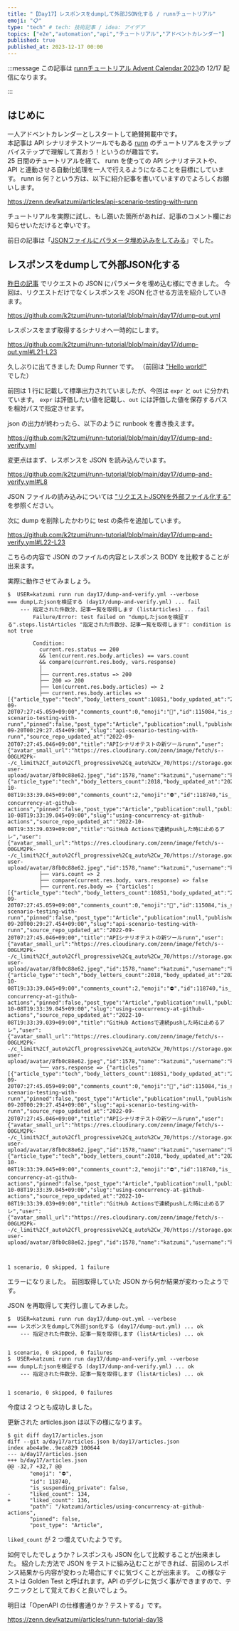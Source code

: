 ```yaml
---
title: "【Day17】レスポンスをdumpして外部JSON化する / runnチュートリアル"
emoji: "📋"
type: "tech" # tech: 技術記事 / idea: アイデア
topics: ["e2e","automation","api","チュートリアル","アドベントカレンダー"]
published: true
published_at: 2023-12-17 00:00
---
```


:::message
この記事は [runnチュートリアル Advent Calendar 2023](https://qiita.com/advent-calendar/2023/runn-tutorial)の 12/17 配信になります。
<!-- markdownlint-disable-next-line ja-technical-writing/ja-no-mixed-period -->
:::

## はじめに

一人アドベントカレンダーとしスタートして絶賛掲載中です。  
本記事は API シナリオテストツールでもある [runn](https://github.com/k1LoW/runn) のチュートリアルをステップバイステップで理解して貰おう！というのが趣旨です。  
25 日間のチュートリアルを経て、 runn を使っての API シナリオテストや、 API と連動させる自動化処理を一人で行えるようになることを目標にしています。 
runn is 何？という方は、以下に紹介記事を書いていますのでよろしくお願いします。

https://zenn.dev/katzumi/articles/api-scenario-testing-with-runn

チュートリアルを実際に試し、もし躓いた箇所があれば、記事のコメント欄にお知らせいただけると幸いです。

前日の記事は「[JSONファイルにパラメータ埋め込みをしてみる](https://zenn.dev/katzumi/articles/runn-tutorial-day16)」でした。

## レスポンスをdumpして外部JSON化する

[昨日の記事](https://zenn.dev/katzumi/articles/runn-tutorial-day16) でリクエストの JSON にパラメータを埋め込む様にできました。 
今回は、リクエストだけでなくレスポンスを JSON 化させる方法を紹介していきます。

https://github.com/k2tzumi/runn-tutorial/blob/main/day17/dump-out.yml

レスポンスをまず取得するシナリオへ一時的にします。

https://github.com/k2tzumi/runn-tutorial/blob/main/day17/dump-out.yml#L21-L23

久しぶりに出てきました Dump Runner です。
（前回は ["Hello world!"](https://zenn.dev/katzumi/articles/runn-tutorial-day02) でした）

前回は 1 行に記載して標準出力されていましたが、今回は `expr` と `out` に分かれています。
`expr` は評価したい値を記載し、`out` には評価した値を保存するパスを相対パスで指定させます。

json の出力が終わったら、以下のように runbook を書き換えます。

https://github.com/k2tzumi/runn-tutorial/blob/main/day17/dump-and-verify.yml

変更点はまず、レスポンスを JSON を読み込んでいます。

https://github.com/k2tzumi/runn-tutorial/blob/main/day17/dump-and-verify.yml#L8

JSON ファイルの読み込みについては ["リクエストJSONを外部ファイル化する"](https://zenn.dev/katzumi/articles/runn-tutorial-day15) を参照ください。

次に dump を削除したかわりに test の条件を追加しています。

https://github.com/k2tzumi/runn-tutorial/blob/main/day17/dump-and-verify.yml#L22-L23

こちらの内容で JSON のファイルの内容とレスポンス BODY を比較することが出来ます。

実際に動作させてみましょう。


```console
$  USER=katzumi runn run day17/dump-and-verify.yml --verbose
=== dumpしたjsonを検証する (day17/dump-and-verify.yml) ... fail
    --- 指定された件数分、記事一覧を取得します (listArticles) ... fail
        Failure/Error: test failed on "dumpしたjsonを検証する".steps.listArticles "指定された件数分、記事一覧を取得します": condition is not true
        
        Condition:
          current.res.status == 200
          && len(current.res.body.articles) == vars.count
          && compare(current.res.body, vars.response)
          │
          ├── current.res.status => 200
          ├── 200 => 200
          ├── len(current.res.body.articles) => 2
          ├── current.res.body.articles => [{"article_type":"tech","body_letters_count":10851,"body_updated_at":"2022-09-20T07:27:45.059+09:00","comments_count":0,"emoji":"🧪","id":115084,"is_suspending_private":false,"liked_count":172,"path":"/katzumi/articles/api-scenario-testing-with-runn","pinned":false,"post_type":"Article","publication":null,"published_at":"2022-09-20T00:29:27.454+09:00","slug":"api-scenario-testing-with-runn","source_repo_updated_at":"2022-09-20T07:27:45.046+09:00","title":"APIシナリオテストの新ツールrunn","user":{"avatar_small_url":"https://res.cloudinary.com/zenn/image/fetch/s--O0GLM2Pk--/c_limit%2Cf_auto%2Cfl_progressive%2Cq_auto%2Cw_70/https://storage.googleapis.com/zenn-user-upload/avatar/8fb0c88e62.jpeg","id":1578,"name":"katzumi","username":"katzumi"}},{"article_type":"tech","body_letters_count":2018,"body_updated_at":"2022-10-08T19:33:39.045+09:00","comments_count":2,"emoji":"⛔","id":118740,"is_suspending_private":false,"liked_count":136,"path":"/katzumi/articles/using-concurrency-at-github-actions","pinned":false,"post_type":"Article","publication":null,"published_at":"2022-10-08T19:33:39.045+09:00","slug":"using-concurrency-at-github-actions","source_repo_updated_at":"2022-10-08T19:33:39.039+09:00","title":"GitHub Actionsで連続pushした時に止めるアレ","user":{"avatar_small_url":"https://res.cloudinary.com/zenn/image/fetch/s--O0GLM2Pk--/c_limit%2Cf_auto%2Cfl_progressive%2Cq_auto%2Cw_70/https://storage.googleapis.com/zenn-user-upload/avatar/8fb0c88e62.jpeg","id":1578,"name":"katzumi","username":"katzumi"}}]
          ├── vars.count => 2
          ├── compare(current.res.body, vars.response) => false
          ├── current.res.body => {"articles":[{"article_type":"tech","body_letters_count":10851,"body_updated_at":"2022-09-20T07:27:45.059+09:00","comments_count":0,"emoji":"🧪","id":115084,"is_suspending_private":false,"liked_count":172,"path":"/katzumi/articles/api-scenario-testing-with-runn","pinned":false,"post_type":"Article","publication":null,"published_at":"2022-09-20T00:29:27.454+09:00","slug":"api-scenario-testing-with-runn","source_repo_updated_at":"2022-09-20T07:27:45.046+09:00","title":"APIシナリオテストの新ツールrunn","user":{"avatar_small_url":"https://res.cloudinary.com/zenn/image/fetch/s--O0GLM2Pk--/c_limit%2Cf_auto%2Cfl_progressive%2Cq_auto%2Cw_70/https://storage.googleapis.com/zenn-user-upload/avatar/8fb0c88e62.jpeg","id":1578,"name":"katzumi","username":"katzumi"}},{"article_type":"tech","body_letters_count":2018,"body_updated_at":"2022-10-08T19:33:39.045+09:00","comments_count":2,"emoji":"⛔","id":118740,"is_suspending_private":false,"liked_count":136,"path":"/katzumi/articles/using-concurrency-at-github-actions","pinned":false,"post_type":"Article","publication":null,"published_at":"2022-10-08T19:33:39.045+09:00","slug":"using-concurrency-at-github-actions","source_repo_updated_at":"2022-10-08T19:33:39.039+09:00","title":"GitHub Actionsで連続pushした時に止めるアレ","user":{"avatar_small_url":"https://res.cloudinary.com/zenn/image/fetch/s--O0GLM2Pk--/c_limit%2Cf_auto%2Cfl_progressive%2Cq_auto%2Cw_70/https://storage.googleapis.com/zenn-user-upload/avatar/8fb0c88e62.jpeg","id":1578,"name":"katzumi","username":"katzumi"}}],"next_page":2}
          └── vars.response => {"articles":[{"article_type":"tech","body_letters_count":10851,"body_updated_at":"2022-09-20T07:27:45.059+09:00","comments_count":0,"emoji":"🧪","id":115084,"is_suspending_private":false,"liked_count":172,"path":"/katzumi/articles/api-scenario-testing-with-runn","pinned":false,"post_type":"Article","publication":null,"published_at":"2022-09-20T00:29:27.454+09:00","slug":"api-scenario-testing-with-runn","source_repo_updated_at":"2022-09-20T07:27:45.046+09:00","title":"APIシナリオテストの新ツールrunn","user":{"avatar_small_url":"https://res.cloudinary.com/zenn/image/fetch/s--O0GLM2Pk--/c_limit%2Cf_auto%2Cfl_progressive%2Cq_auto%2Cw_70/https://storage.googleapis.com/zenn-user-upload/avatar/8fb0c88e62.jpeg","id":1578,"name":"katzumi","username":"katzumi"}},{"article_type":"tech","body_letters_count":2018,"body_updated_at":"2022-10-08T19:33:39.045+09:00","comments_count":2,"emoji":"⛔","id":118740,"is_suspending_private":false,"liked_count":134,"path":"/katzumi/articles/using-concurrency-at-github-actions","pinned":false,"post_type":"Article","publication":null,"published_at":"2022-10-08T19:33:39.045+09:00","slug":"using-concurrency-at-github-actions","source_repo_updated_at":"2022-10-08T19:33:39.039+09:00","title":"GitHub Actionsで連続pushした時に止めるアレ","user":{"avatar_small_url":"https://res.cloudinary.com/zenn/image/fetch/s--O0GLM2Pk--/c_limit%2Cf_auto%2Cfl_progressive%2Cq_auto%2Cw_70/https://storage.googleapis.com/zenn-user-upload/avatar/8fb0c88e62.jpeg","id":1578,"name":"katzumi","username":"katzumi"}}],"next_page":2}
          


1 scenario, 0 skipped, 1 failure
```

エラーになりました。
前回取得していた JSON から何か結果が変わったようです。

JSON を再取得して実行し直してみました。

```console
$  USER=katzumi runn run day17/dump-out.yml --verbose 
=== レスポンスをdumpして外部json化する (day17/dump-out.yml) ... ok
    --- 指定された件数分、記事一覧を取得します (listArticles) ... ok


1 scenario, 0 skipped, 0 failures
$  USER=katzumi runn run day17/dump-and-verify.yml --verbose
=== dumpしたjsonを検証する (day17/dump-and-verify.yml) ... ok
    --- 指定された件数分、記事一覧を取得します (listArticles) ... ok


1 scenario, 0 skipped, 0 failures
```

今度は 2 つとも成功しました。

更新された articles.json は以下の様になります。

```console
$ git diff day17/articles.json
diff --git a/day17/articles.json b/day17/articles.json
index abe4a9e..9eca829 100644
--- a/day17/articles.json
+++ b/day17/articles.json
@@ -32,7 +32,7 @@
       "emoji": "⛔",
       "id": 118740,
       "is_suspending_private": false,
-      "liked_count": 134,
+      "liked_count": 136,
       "path": "/katzumi/articles/using-concurrency-at-github-actions",
       "pinned": false,
       "post_type": "Article",
```

`liked_count` が 2 つ増えていたようです。

如何でしたでしょうか？レスポンスも JSON 化して比較することが出来ました。
紹介した方法で JSON をテストに組み込むことができれば、前回のレスポンス結果から内容が変わった場合にすぐに気づくことが出来ます。
この様なテストは Golden Test と呼ばれます。API のデグレに気づく事ができますので、テクニックとして覚えておくと良いでしょう。


明日は「OpenAPI の仕様書通りか？テストする」です。

https://zenn.dev/katzumi/articles/runn-tutorial-day18